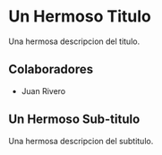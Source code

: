 # Un Hermoso Titulo
Una hermosa descripcion del titulo.

## Colaboradores
- Juan Rivero

## Un Hermoso Sub-titulo
Una hermosa descripcion del subtitulo.
